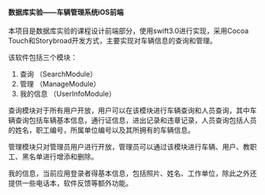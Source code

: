 #### 数据库实验——车辆管理系统iOS前端

本项目是数据库实验的课程设计前端部分，使用swift3.0进行实现，采用Cocoa Touch和Storybroad开发方式，主要实现对车辆信息的查询和管理。

该软件包括三个模块：

1. 查询	（SearchModule）
2. 管理 （ManageModule）
3. 我的信息 （UserInfoModule）

查询模块对于所有用户开放，用户可以在该模块进行车辆查询和人员查询，其中车辆查询包括车辆基本信息，通行证信息，进出记录和违章记录，人员查询包括人员的姓名，职工编号，所属单位编号以及其所拥有的车辆信息。

管理模块只对管理员用户进行开放，管理员可以通过该模块进行车辆、用户、教职工、黑名单进行增添和删除。

我的信息，当前应用登录者得基本信息，包括照片、姓名、工作单位，除此之外还提供一些电话本，软件反馈等额外功能。